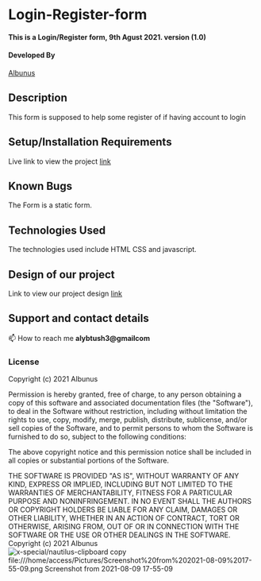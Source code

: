 # Login-Register-form

#### This is a Login/Register form, 9th Agust 2021. version (1.0)
#### Developed By 
[Albunus](https://github.com/albunus)

## Description
 This form is supposed to help some register of if having account to login
 
## Setup/Installation Requirements

Live link to view the project [link](https://rhonajoyke.github.io/GetmeHome)

## Known Bugs
The Form is a static form.

## Technologies Used
The technologies used include HTML CSS and javascript.

## Design of our project
Link to view our project design [link](https://www.figma.com/file/o5eZZpiv4sh1sWFUWpYiVT/my-page?node-id=1%3A6)

## Support and contact details
📫 How to reach me **alybtush3@gmailcom**
### License
Copyright (c) 2021 Albunus

Permission is hereby granted, free of charge, to any person obtaining a copy
of this software and associated documentation files (the "Software"), to deal
in the Software without restriction, including without limitation the rights
to use, copy, modify, merge, publish, distribute, sublicense, and/or sell
copies of the Software, and to permit persons to whom the Software is
furnished to do so, subject to the following conditions:

The above copyright notice and this permission notice shall be included in all
copies or substantial portions of the Software.

THE SOFTWARE IS PROVIDED "AS IS", WITHOUT WARRANTY OF ANY KIND, EXPRESS OR
IMPLIED, INCLUDING BUT NOT LIMITED TO THE WARRANTIES OF MERCHANTABILITY,
FITNESS FOR A PARTICULAR PURPOSE AND NONINFRINGEMENT. IN NO EVENT SHALL THE
AUTHORS OR COPYRIGHT HOLDERS BE LIABLE FOR ANY CLAIM, DAMAGES OR OTHER
LIABILITY, WHETHER IN AN ACTION OF CONTRACT, TORT OR OTHERWISE, ARISING FROM,
OUT OF OR IN CONNECTION WITH THE SOFTWARE OR THE USE OR OTHER DEALINGS IN THE
SOFTWARE.
Copyright (c) 2021 Albunus
![x-special/nautilus-clipboard
copy
file:///home/access/Pictures/Screenshot%20from%202021-08-09%2017-55-09.png
![Screenshot from 2021-08-09 17-55-09](https://user-images.githubusercontent.com/87478853/128753323-5fb8af09-2a59-4180-ab94-addd1d40cee6.png)
](https://user-images.githubusercontent.com/28980865/128177322-a6b807f2-e0da-4091-9a7d-00364d322804.png)
